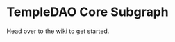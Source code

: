 # TempleDAO Core Subgraph

Head over to the [wiki](https://github.com/TempleDAO/templedao-core-subgraph/wiki) to get started.
